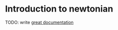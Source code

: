 # Introduction to newtonian

TODO: write [great documentation](http://jacobian.org/writing/great-documentation/what-to-write/)
